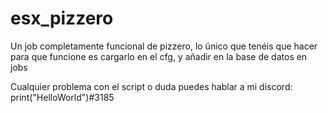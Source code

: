 # esx_pizzero
Un job completamente funcional de pizzero, lo único que tenéis que hacer para que funcione es cargarlo en el cfg, y añadir en la base de datos en jobs

Cualquier problema con el script o duda puedes hablar a mi discord: print("HelloWorld")#3185
